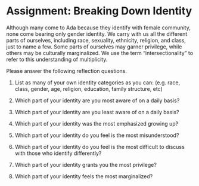 # Assignment: Breaking Down Identity

Although many come to Ada because they identify with female community, none come bearing only gender identity. We carry with us all the different parts of ourselves, including race, sexuality, ethnicity, religion, and class, just to name a few. Some parts of ourselves may garner privilege, while others may be culturally marginalized. We use the term “intersectionality” to refer to this understanding of multiplicity.

Please answer the following reflection questions.

1. List as many of your own identity categories as you can: (e.g. race, class, gender, age, religion, education, family structure, etc)

1. Which part of your identity are you most aware of on a daily basis?

1. Which part of your identity are you least aware of on a daily basis?

1. Which part of your identity was the most emphasized growing up?

1. Which part of your identity do you feel is the most misunderstood?

1. Which part of your identity do you feel is the most difficult to discuss with those who identify differently?

1. Which part of your identity grants you the most privilege?

1. Which part of your identity feels the most marginalized?